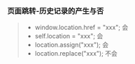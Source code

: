 ### 页面跳转-历史记录的产生与否

> + window.location.href = "xxx";  会
> + self.location = "xxx";   会
> + location.assign("xxx");  会
> + location.replace("xxx");   不会